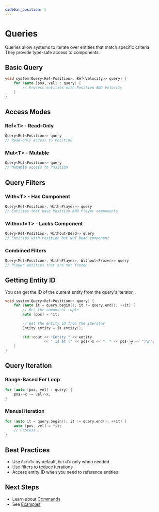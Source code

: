 ```yaml
---
sidebar_position: 5
---
```


# Queries

Queries allow systems to iterate over entities that match specific criteria. They provide type-safe access to components.

## Basic Query

```cpp
void system(Query<Ref<Position>, Ref<Velocity>> query) {
    for (auto [pos, vel] : query) {
        // Process entities with Position AND Velocity
    }
}
```

## Access Modes

### Ref\<T\> - Read-Only

```cpp
Query<Ref<Position>> query
// Read-only access to Position
```

### Mut\<T\> - Mutable

```cpp
Query<Mut<Position>> query
// Mutable access to Position
```

## Query Filters

### With\<T\> - Has Component

```cpp
Query<Ref<Position>, With<Player>> query
// Entities that have Position AND Player components
```

### Without\<T\> - Lacks Component

```cpp
Query<Ref<Position>, Without<Dead>> query
// Entities with Position but NOT Dead component
```

### Combined Filters

```cpp
Query<Mut<Position>, With<Player>, Without<Frozen>> query
// Player entities that are not frozen
```

## Getting Entity ID

You can get the ID of the current entity from the query's iterator.

```cpp
void system(Query<Ref<Position>> query) {
    for (auto it = query.begin(); it != query.end(); ++it) {
        // Get the component tuple
        auto [pos] = *it;
        
        // Get the entity ID from the iterator
        Entity entity = it.entity();
        
        std::cout << "Entity " << entity 
                  << " is at (" << pos->x << ", " << pos->y << ")\n";
    }
}
```

## Query Iteration

### Range-Based For Loop

```cpp
for (auto [pos, vel] : query) {
    pos->x += vel->x;
}
```

### Manual Iteration

```cpp
for (auto it = query.begin(); it != query.end(); ++it) {
    auto [pos, vel] = *it;
    // Process...
}
```

## Best Practices

- Use `Ref<T>` by default, `Mut<T>` only when needed
- Use filters to reduce iterations
- Access entity ID when you need to reference entities

## Next Steps

- Learn about [Commands](./commands.md)
- See [Examples](../examples/index.md)
